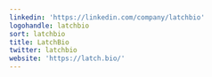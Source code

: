 ```yaml
---
linkedin: 'https://linkedin.com/company/latchbio'
logohandle: latchbio
sort: latchbio
title: LatchBio
twitter: latchbio
website: 'https://latch.bio/'
---
```

